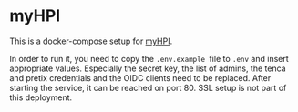 # myHPI

This is a docker-compose setup for [myHPI](https://github.com/fsr-de/myHPI).

In order to run it, you need to copy the `.env.example `file to `.env` and insert appropriate values. Especially the secret key, the list of admins, the tenca and pretix credentials and the OIDC clients need to be replaced. After starting the service, it can be reached on port 80. SSL setup is not part of this deployment.
